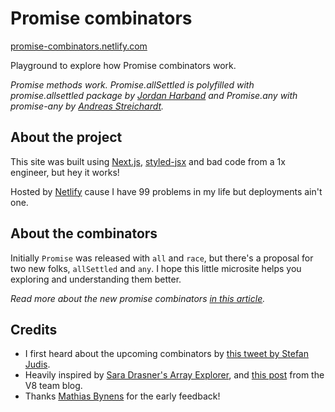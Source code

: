 # Promise combinators

[promise-combinators.netlify.com](//promise-combinators.netlify.com/)

Playground to explore how Promise combinators work.

_Promise methods work. Promise.allSettled is polyfilled with promise.allsettled package by [Jordan Harband](//github.com/ljharb) and Promise.any with promise-any by [Andreas Streichardt](https://github.com/m0ppers)._

## About the project

This site was built using [Next.js](//nextjs.org/), [styled-jsx](//github.com/zeit/styled-jsx) and bad code from a 1x engineer, but hey it works!

Hosted by [Netlify](//netlify.com) cause I have 99 problems in my life but deployments ain't one.

## About the combinators

Initially `Promise` was released with `all` and `race`, but there's a proposal for two new folks, `allSettled` and `any`. I hope this little microsite helps you exploring and understanding them better.

_Read more about the new promise combinators [in this article](//todo.article.i.wrote.for.css.tricks)._

## Credits

 - I first heard about the upcoming combinators by [this tweet by Stefan Judis](//twitter.com/stefanjudis/status/1140535050230030336).
 - Heavily inspired by [Sara Drasner's Array Explorer](//github.com/sdras/array-explorer), and [this post](https://v8.dev/features/promise-combinators) from the V8 team blog.
 - Thanks [Mathias Bynens](//twitter.com/mathias) for the early feedback!

